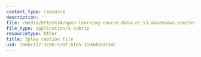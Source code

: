 ```yaml
---
content_type: resource
description: ''
file: /media/https%3A/open-learning-course-data-rc.s3.amazonaws.com/res-6-012-introduction-to-probability-spring-2018/786bc1173c80538fbfd531d4d5dd234c_CipR1Jypkz0.vtt
file_type: application/x-subrip
resourcetype: Other
title: 3play caption file
uid: 786bc117-3c80-538f-bfd5-31d4d5dd234c
---
```

